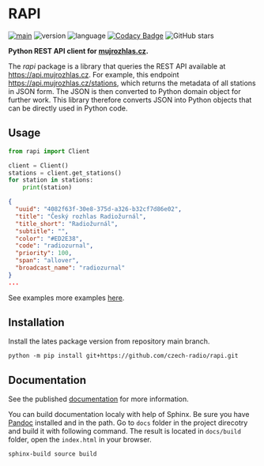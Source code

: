 # RAPI

[![main](https://github.com/czech-radio/rapi/actions/workflows/main.yml/badge.svg?branch=main)](https://github.com/czech-radio/rapi/actions/workflows/main.yml) ![version](https://img.shields.io/badge/version-0.9.0-blue.svg) ![language](https://img.shields.io/badge/language-Python-blue.svg) [![Codacy Badge](https://app.codacy.com/project/badge/Grade/238d42622d25443c8dc71b60e38efb6b)](https://app.codacy.com/gh/czech-radio/rapi/dashboard?utm_source=gh&utm_medium=referral&utm_content=&utm_campaign=Badge_grade) ![GitHub stars](https://img.shields.io/github/stars/czech-radio/rapi?style=social) 

**Python REST API client for [mujrozhlas.cz](https://rapidoc.croapp.cz/).**

The *rapi* package is a library that queries the REST API available at <https://api.mujrozhlas.cz>. For example, this endpoint <https://api.mujrozhlas.cz/stations>, which returns the metadata of all stations in JSON form. The JSON is then converted to Python domain object for further work. This library therefore converts JSON into Python objects that can be directly used in Python code.

## Usage

```py
from rapi import Client

client = Client()
stations = client.get_stations()
for station in stations:
    print(station)
```

```json
{
  "uuid": "4082f63f-30e8-375d-a326-b32cf7d86e02",
  "title": "Český rozhlas Radiožurnál",
  "title_short": "Radiožurnál",
  "subtitle": "",
  "color": "#ED2E38",
  "code": "radiozurnal",
  "priority": 100,
  "span": "allover",
  "broadcast_name": "radiozurnal"
}
...
```

See examples more examples [here](https://czech-radio.github.io/rapi/).

## Installation

Install the lates package version from repository main branch.

```shell
python -m pip install git+https://github.com/czech-radio/rapi.git
```

## Documentation

See the published [documentation](https://czech-radio.githup.io/rapi) for more information.

You can build documentation localy with help of Sphinx. Be sure you have [Pandoc](https://pandoc.org/installing.html) installed and in the path. Go to `docs` folder in the project direcotry and build it with following command. The result is located in `docs/build` folder, open the `index.html` in your browser.

```shell
sphinx-build source build
```
